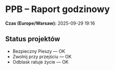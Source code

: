 # PPB – Raport godzinowy
**Czas (Europe/Warsaw):** 2025-09-29 19:16

## Status projektów
- Bezpieczny Pieszy — OK
- Zwolnij przy przejściu — OK
- Odblask ratuje życie — OK

